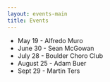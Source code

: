 ```yaml
---
layout: events-main
title: Events
---
```


* May 19 - Alfredo Muro
* June 30 - Sean McGowan
* July 28 - Boulder Choro Club
* August 25 - Adam Buer
* Sept 29 - Martin Ters
